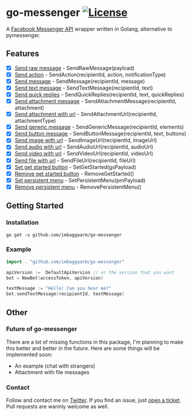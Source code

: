 # go-messenger [![License](https://img.shields.io/badge/License-Apache%202.0-blue.svg)](https://opensource.org/licenses/Apache-2.0)
A [Facebook Messenger API](https://developers.facebook.com/docs/messenger-platform) wrapper written in Golang,
alternative to pymessenger.

## Features
- [x] [Send raw message](https://developers.facebook.com/docs/messenger-platform/reference/send-api/) - SendRawMessage(payload)
- [x] [Send action](https://developers.facebook.com/docs/messenger-platform/send-api-reference/sender-actions) - SendAction(recipientId, action, notificationType)
- [x] [Send message](https://developers.facebook.com/docs/messenger-platform/send-messages) - SendMessage(recipientId, message)
- [x] [Send text message](https://developers.facebook.com/docs/messenger-platform/send-messages#sending_text) - SendTextMessage(recipientId, text)
- [x] [Send quick replies](https://developers.facebook.com/docs/messenger-platform/send-messages/quick-replies) - SendQuickReplies(recipientId, text, quickReplies)
- [x] [Send attachment message](https://developers.facebook.com/docs/messenger-platform/send-messages#sending_attachments) - SendAttachmentMessage(recipientId, attachment)
- [x] [Send attachment with url](https://developers.facebook.com/docs/messenger-platform/send-messages#sending_attachments) - SendAttachmentUrl(recipientId, attachmentType)
- [x] [Send generic message](https://developers.facebook.com/docs/messenger-platform/reference/template/generic) - SendGenericMessage(recipientId, elements)
- [x] [Send button message](https://developers.facebook.com/docs/messenger-platform/send-messages/buttons) - SendButtonMessage(recipientId, text, buttons)
- [x] [Send image with url](https://developers.facebook.com/docs/messenger-platform/send-messages#sending_attachments) - SendImageUrl(recipientId, imageUrl)
- [x] [Send audio with url](https://developers.facebook.com/docs/messenger-platform/send-messages#sending_attachments) - SendAudioUrl(recipientId, audioUrl)
- [x] [Send video with url](https://developers.facebook.com/docs/messenger-platform/send-messages#sending_attachments) - SendVideoUrl(recipientId, videoUrl)
- [x] [Send file with url](https://developers.facebook.com/docs/messenger-platform/send-messages#sending_attachments) - SendFileUrl(recipientId, fileUrl)
- [x] [Set get started button](https://developers.facebook.com/docs/messenger-platform/reference/messenger-profile-api/get-started-button) - SetGetStarted(gsPayload)
- [x] [Remove get started button](https://developers.facebook.com/docs/messenger-platform/reference/messenger-profile-api/#delete) - RemoveGetStarted()
- [x] [Set persistent menu](https://developers.facebook.com/docs/messenger-platform/reference/messenger-profile-api/persistent-menu) - SetPersistentMenu(pmPayload)
- [x] [Remove persistent menu](https://developers.facebook.com/docs/messenger-platform/reference/messenger-profile-api/#delete) - RemovePersistentMenu()
## Getting Started
### Installation
```
go get -u github.com/imbaggaarm/go-messenger
```
### Example
```Go
import . "github.com/imbaggaarm/go-messenger"

apiVersion :=  DefaultApiVersion // or the version that you want
bot = NewBot(accessToken, apiVersion)

textMessage := "Hello! Can you hear me?"
bot.sendTextMessage(recipientId, textMessage)
```
## Other
### Future of go-messenger
There are a lot of missing functions in this package, 
I'm planning to make this better and better in the future. Here are some things will be implemented soon:
- An example (chat with strangers)
- Attachment with file messages
### Contact
Follow and contact me on [Twitter](http://twitter.com/baggaarm). If you find an issue, just [open a ticket](https://github.com/imbaggaarm/go-messenger/issues/new). 
Pull requests are warmly welcome as well.